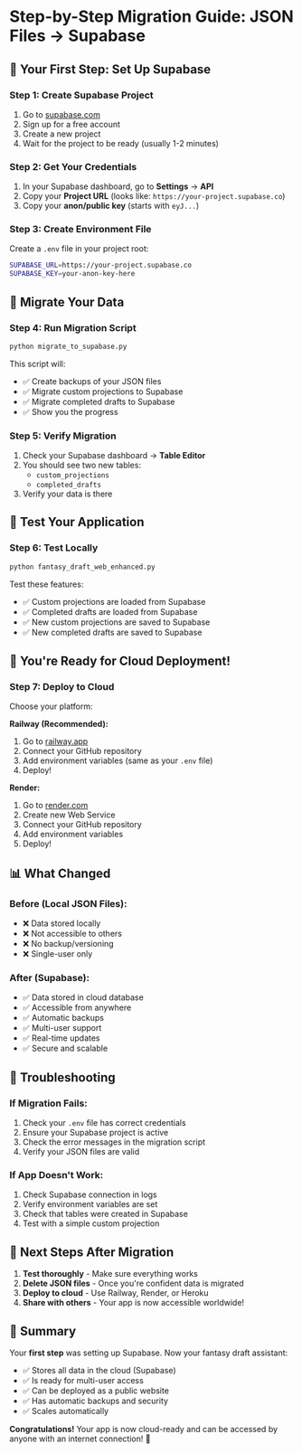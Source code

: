 # Step-by-Step Migration Guide: JSON Files → Supabase

## 🎯 Your First Step: Set Up Supabase

### Step 1: Create Supabase Project
1. Go to [supabase.com](https://supabase.com)
2. Sign up for a free account
3. Create a new project
4. Wait for the project to be ready (usually 1-2 minutes)

### Step 2: Get Your Credentials
1. In your Supabase dashboard, go to **Settings** → **API**
2. Copy your **Project URL** (looks like: `https://your-project.supabase.co`)
3. Copy your **anon/public key** (starts with `eyJ...`)

### Step 3: Create Environment File
Create a `.env` file in your project root:
```bash
SUPABASE_URL=https://your-project.supabase.co
SUPABASE_KEY=your-anon-key-here
```

## 🔄 Migrate Your Data

### Step 4: Run Migration Script
```bash
python migrate_to_supabase.py
```

This script will:
- ✅ Create backups of your JSON files
- ✅ Migrate custom projections to Supabase
- ✅ Migrate completed drafts to Supabase
- ✅ Show you the progress

### Step 5: Verify Migration
1. Check your Supabase dashboard → **Table Editor**
2. You should see two new tables:
   - `custom_projections`
   - `completed_drafts`
3. Verify your data is there

## 🚀 Test Your Application

### Step 6: Test Locally
```bash
python fantasy_draft_web_enhanced.py
```

Test these features:
- ✅ Custom projections are loaded from Supabase
- ✅ Completed drafts are loaded from Supabase
- ✅ New custom projections are saved to Supabase
- ✅ New completed drafts are saved to Supabase

## 🎉 You're Ready for Cloud Deployment!

### Step 7: Deploy to Cloud
Choose your platform:

**Railway (Recommended):**
1. Go to [railway.app](https://railway.app)
2. Connect your GitHub repository
3. Add environment variables (same as your `.env` file)
4. Deploy!

**Render:**
1. Go to [render.com](https://render.com)
2. Create new Web Service
3. Connect your GitHub repository
4. Add environment variables
5. Deploy!

## 📊 What Changed

### Before (Local JSON Files):
- ❌ Data stored locally
- ❌ Not accessible to others
- ❌ No backup/versioning
- ❌ Single-user only

### After (Supabase):
- ✅ Data stored in cloud database
- ✅ Accessible from anywhere
- ✅ Automatic backups
- ✅ Multi-user support
- ✅ Real-time updates
- ✅ Secure and scalable

## 🔧 Troubleshooting

### If Migration Fails:
1. Check your `.env` file has correct credentials
2. Ensure your Supabase project is active
3. Check the error messages in the migration script
4. Verify your JSON files are valid

### If App Doesn't Work:
1. Check Supabase connection in logs
2. Verify environment variables are set
3. Check that tables were created in Supabase
4. Test with a simple custom projection

## 📝 Next Steps After Migration

1. **Test thoroughly** - Make sure everything works
2. **Delete JSON files** - Once you're confident data is migrated
3. **Deploy to cloud** - Use Railway, Render, or Heroku
4. **Share with others** - Your app is now accessible worldwide!

## 🎯 Summary

Your **first step** was setting up Supabase. Now your fantasy draft assistant:

- ✅ Stores all data in the cloud (Supabase)
- ✅ Is ready for multi-user access
- ✅ Can be deployed as a public website
- ✅ Has automatic backups and security
- ✅ Scales automatically

**Congratulations!** Your app is now cloud-ready and can be accessed by anyone with an internet connection! 🚀 